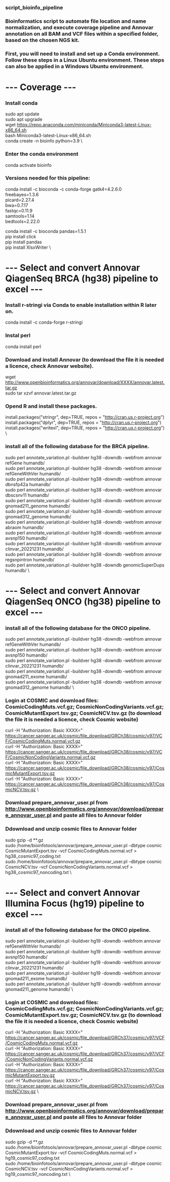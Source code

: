 ### script_bioinfo_pipeline
### Bioinformatics script to automate file location and name normalization, and execute coverage pipeline and Annovar annotation on all BAM and VCF files within a specified folder, based on the chosen NGS kit.

### First, you will need to install and set up a Conda environment. Follow these steps in a Linux Ubuntu environment. These steps can also be applied in a Windows Ubuntu environment.

# --- Coverage ---
### Install conda
sudo apt update  \
sudo apt upgrade \
wget https://repo.anaconda.com/miniconda/Miniconda3-latest-Linux-x86_64.sh \
bash Miniconda3-latest-Linux-x86_64.sh \
conda create -n bioinfo python=3.9 \

### Enter the conda environment
conda activate bioinfo

### Versions needed for this pipeline:
conda install -c bioconda -c conda-forge gatk4=4.2.6.0 \
    freebayes=1.3.6 \
    picard=2.27.4 \
    bwa=0.7.17 \
    fastqc=0.11.9 \
    samtools=1.14 \
    bedtools=2.22.0

conda install -c bioconda pandas=1.5.1 \
pip install click \
pip install pandas \
pip install XlsxWriter \

# --- Select and convert Annovar QiagenSeq BRCA (hg38) pipeline to excel ---
### Install r-stringi via Conda to enable installation within R later on.
conda install -c conda-forge r-stringi

### Instal perl
conda install perl

### Download and install Annovar (to download the file it is needed a licence, check Annovar website).
wget http://www.openbioinformatics.org/annovar/download/XXXX/annovar.latest.tar.gz \
sudo tar xzvf annovar.latest.tar.gz

### Opend R and install these packages.
install.packages("stringr", dep=TRUE, repos = "http://cran.us.r-project.org") \
install.packages("dplyr", dep=TRUE, repos = "http://cran.us.r-project.org") \
install.packages("writexl", dep=TRUE, repos = "http://cran.us.r-project.org") \

### install all of the following database for the BRCA pipeline.
sudo perl annotate_variation.pl -buildver hg38 -downdb -webfrom annovar refGene humandb/ \
sudo perl annotate_variation.pl -buildver hg38 -downdb -webfrom annovar refGeneWithVer humandb/ \
sudo perl annotate_variation.pl -buildver hg38 -downdb -webfrom annovar dbnsfp42a humandb/ \
sudo perl annotate_variation.pl -buildver hg38 -downdb -webfrom annovar dbscsnv11 humandb/ \
sudo perl annotate_variation.pl -buildver hg38 -downdb -webfrom annovar gnomad211_genome humandb/ \
sudo perl annotate_variation.pl -buildver hg38 -downdb -webfrom annovar gnomad312_genome humandb/ \
sudo perl annotate_variation.pl -buildver hg38 -downdb -webfrom annovar abraom humandb/ \
sudo perl annotate_variation.pl -buildver hg38 -downdb -webfrom annovar avsnp150 humandb/ \
sudo perl annotate_variation.pl -buildver hg38 -downdb -webfrom annovar clinvar_20221231 humandb/ \
sudo perl annotate_variation.pl -buildver hg38 -downdb -webfrom annovar regsnpintron humandb/ \
sudo perl annotate_variation.pl -buildver hg38 -downdb genomicSuperDups humandb/ \

# --- Select and convert Annovar QiagenSeq ONCO (hg38) pipeline to excel ---
### install all of the following database for the ONCO pipeline.
sudo perl annotate_variation.pl -buildver hg38 -downdb -webfrom annovar refGeneWithVer humandb/ \
sudo perl annotate_variation.pl -buildver hg38 -downdb -webfrom annovar avsnp150 humandb/ \
sudo perl annotate_variation.pl -buildver hg38 -downdb -webfrom annovar clinvar_20221231 humandb/ \
sudo perl annotate_variation.pl -buildver hg38 -downdb -webfrom annovar gnomad211_exome humandb/ \
sudo perl annotate_variation.pl -buildver hg38 -downdb -webfrom annovar gnomad312_genome humandb/ \

### Login at COSMIC and download files: CosmicCodingMuts.vcf.gz; CosmicNonCodingVariants.vcf.gz; CosmicMutantExport.tsv.gz; CosmicNCV.tsv.gz  (to download the file it is needed a licence, check Cosmic website)
curl -H "Authorization: Basic XXXX=" https://cancer.sanger.ac.uk/cosmic/file_download/GRCh38/cosmic/v97/VCF/CosmicCodingMuts.normal.vcf.gz \
curl -H "Authorization: Basic XXXX=" https://cancer.sanger.ac.uk/cosmic/file_download/GRCh38/cosmic/v97/VCF/CosmicNonCodingVariants.normal.vcf.gz \
curl -H "Authorization: Basic XXXX=" https://cancer.sanger.ac.uk/cosmic/file_download/GRCh38/cosmic/v97/CosmicMutantExport.tsv.gz \
curl -H "Authorization: Basic XXXX=" https://cancer.sanger.ac.uk/cosmic/file_download/GRCh38/cosmic/v97/CosmicNCV.tsv.gz \

### Download prepare_annovar_user.pl from http://www.openbioinformatics.org/annovar/download/prepare_annovar_user.pl and paste all files to Annovar folder
### Ddownload and unzip cosmic files to Annovar folder
sudo gzip -d **.gz \
sudo /home/bioinfotools/annovar/prepare_annovar_user.pl -dbtype cosmic CosmicMutantExport.tsv -vcf CosmicCodingMuts.normal.vcf > hg38_cosmic97_coding.txt \
sudo /home/bioinfotools/annovar/prepare_annovar_user.pl -dbtype cosmic CosmicNCV.tsv -vcf CosmicNonCodingVariants.normal.vcf > hg38_cosmic97_noncoding.txt \

# --- Select and convert Annovar Illumina Focus (hg19) pipeline to excel ---
### install all of the following database for the ONCO pipeline.
sudo perl annotate_variation.pl -buildver hg19 -downdb -webfrom annovar refGeneWithVer humandb/ \
sudo perl annotate_variation.pl -buildver hg19 -downdb -webfrom annovar avsnp150 humandb/ \
sudo perl annotate_variation.pl -buildver hg19 -downdb -webfrom annovar clinvar_20221231 humandb/ \
sudo perl annotate_variation.pl -buildver hg19 -downdb -webfrom annovar gnomad211_exome humandb/ \
sudo perl annotate_variation.pl -buildver hg19 -downdb -webfrom annovar gnomad211_genome humandb/ \

### Login at COSMIC and download files: CosmicCodingMuts.vcf.gz; CosmicNonCodingVariants.vcf.gz; CosmicMutantExport.tsv.gz; CosmicNCV.tsv.gz  (to download the file it is needed a licence, check Cosmic website)
curl -H "Authorization: Basic XXXX=" https://cancer.sanger.ac.uk/cosmic/file_download/GRCh37/cosmic/v97/VCF/CosmicCodingMuts.normal.vcf.gz \
curl -H "Authorization: Basic XXXX=" https://cancer.sanger.ac.uk/cosmic/file_download/GRCh37/cosmic/v97/VCF/CosmicNonCodingVariants.normal.vcf.gz \
curl -H "Authorization: Basic XXXX=" https://cancer.sanger.ac.uk/cosmic/file_download/GRCh37/cosmic/v97/CosmicMutantExport.tsv.gz \
curl -H "Authorization: Basic XXXX=" https://cancer.sanger.ac.uk/cosmic/file_download/GRCh37/cosmic/v97/CosmicNCV.tsv.gz \

### Download prepare_annovar_user.pl from http://www.openbioinformatics.org/annovar/download/prepare_annovar_user.pl and paste all files to Annovar folder
### Ddownload and unzip cosmic files to Annovar folder
sudo gzip -d **.gz \
sudo /home/bioinfotools/annovar/prepare_annovar_user.pl -dbtype cosmic CosmicMutantExport.tsv -vcf CosmicCodingMuts.normal.vcf > hg19_cosmic97_coding.txt \
sudo /home/bioinfotools/annovar/prepare_annovar_user.pl -dbtype cosmic CosmicNCV.tsv -vcf CosmicNonCodingVariants.normal.vcf > hg19_cosmic97_noncoding.txt \
